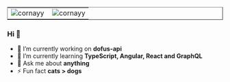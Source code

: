 <table border="1" align="center">
    <tr valign="top">
      <td valign="middle" style='border:none;'>
          <img align="left" src="https://github-readme-stats.vercel.app/api/top-langs/?username=cornayy&layout=compact&hide=html" alt="cornayy" />
       </td>
       <td valign="middle" style='border:none;'>
           <img align="center" src="https://github-readme-stats.vercel.app/api?username=cornayy&show_icons=true" alt="cornayy" />
       </td>
     </tr>
</table>


###     Hi 👋

- 🔭 I’m currently working on **dofus-api**
- 🌱 I’m currently learning **TypeScript, Angular, React and GraphQL**
- 💬 Ask me about **anything**
- ⚡ Fun fact **cats > dogs**
